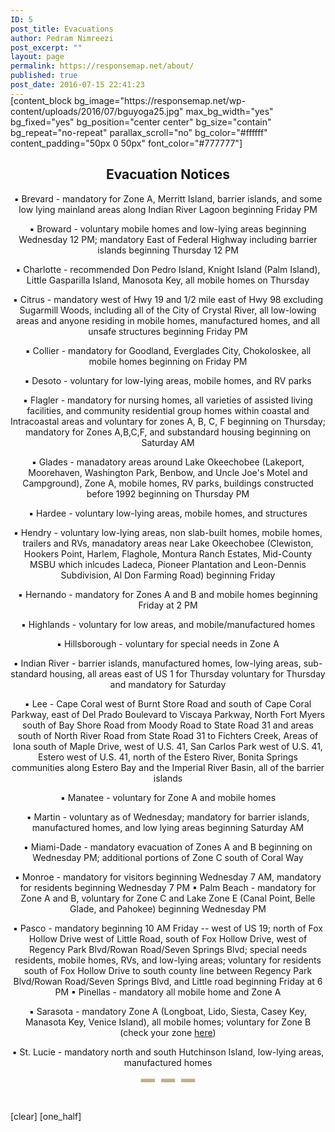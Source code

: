 ```yaml
---
ID: 5
post_title: Evacuations
author: Pedram Nimreezi
post_excerpt: ""
layout: page
permalink: https://responsemap.net/about/
published: true
post_date: 2016-07-15 22:41:23
---
```

<div style="margin-top: -20px;"></div>
[content_block bg_image="https://responsemap.net/wp-content/uploads/2016/07/bguyoga25.jpg" max_bg_width="yes" bg_fixed="yes" bg_position="center center" bg_size="contain" bg_repeat="no-repeat" parallax_scroll="no" bg_color="#ffffff" content_padding="50px 0 50px" font_color="#777777"]
<div style="text-align: center;">
<h2 class="h2">Evacuation Notices</h2>
▪ Brevard - mandatory for Zone A, Merritt Island, barrier islands, and some low lying mainland areas along Indian River Lagoon beginning Friday PM

▪ Broward - voluntary mobile homes and low-lying areas beginning Wednesday 12 PM; mandatory East of Federal Highway including barrier islands beginning Thursday 12 PM

▪ Charlotte - recommended Don Pedro Island, Knight Island (Palm Island), Little Gasparilla Island, Manosota Key, all mobile homes on Thursday

▪ Citrus - mandatory west of Hwy 19 and 1/2 mile east of Hwy 98 excluding Sugarmill Woods, including all of the City of Crystal River, all low-lowing areas and anyone residing in mobile homes, manufactured homes, and all unsafe structures beginning Friday PM

▪ Collier - mandatory for Goodland, Everglades City, Chokoloskee, all mobile homes beginning on Friday PM

▪ Desoto - voluntary for low-lying areas, mobile homes, and RV parks

▪ Flagler - mandatory for nursing homes, all varieties of assisted living facilities, and community residential group homes within coastal and Intracoastal areas and voluntary for zones A, B, C, F beginning on Thursday; mandatory for Zones A,B,C,F, and substandard housing beginning on Saturday AM

▪ Glades - manadatory areas around Lake Okeechobee (Lakeport, Moorehaven, Washington Park, Benbow, and Uncle Joe's Motel and Campground), Zone A, mobile homes, RV parks, buildings constructed before 1992 beginning on Thursday PM

▪ Hardee - voluntary low-lying areas, mobile homes, and structures

▪ Hendry - voluntary low-lying areas, non slab-built homes, mobile homes, trailers and RVs, manadatory areas near Lake Okeechobee (Clewiston, Hookers Point, Harlem, Flaghole, Montura Ranch Estates, Mid-County MSBU which inlcudes Ladeca, Pioneer Plantation and Leon-Dennis Subdivision, Al Don Farming Road) beginning Friday

▪ Hernando - mandatory for Zones A and B and mobile homes beginning Friday at 2 PM

▪ Highlands - voluntary for low areas, and mobile/manufactured homes

▪ Hillsborough - voluntary for special needs in Zone A

▪ Indian River - barrier islands, manufactured homes, low-lying areas, sub-standard housing, all areas east of US 1 for Thursday voluntary for Thursday and mandatory for Saturday

▪ Lee - Cape Coral west of Burnt Store Road and south of Cape Coral Parkway, east of Del Prado Boulevard to Viscaya Parkway, North Fort Myers south of Bay Shore Road from Moody Road to State Road 31 and areas south of North River Road from State Road 31 to Fichters Creek, Areas of Iona south of Maple Drive, west of U.S. 41, San Carlos Park west of U.S. 41, Estero west of U.S. 41, north of the Estero River, Bonita Springs communities along Estero Bay and the Imperial River Basin, all of the barrier islands

▪ Manatee - voluntary for Zone A and mobile homes

▪ Martin - voluntary as of Wednesday; mandatory for barrier islands, manufactured homes, and low lying areas beginning Saturday AM

▪ Miami-Dade - mandatory evacuation of Zones A and B beginning on Wednesday PM; additional portions of Zone C south of Coral Way

▪ Monroe - mandatory for visitors beginning Wednesday 7 AM, mandatory for residents beginning Wednesday 7 PM ▪ Palm Beach - mandatory for Zone A and B, voluntary for Zone C and Lake Zone E (Canal Point, Belle Glade, and Pahokee) beginning Wednesday PM

▪ Pasco - mandatory beginning 10 AM Friday -- west of US 19; north of Fox Hollow Drive west of Little Road, south of Fox Hollow Drive, west of Regency Park Blvd/Rowan Road/Seven Springs Blvd; special needs residents, mobile homes, RVs, and low-lying areas; voluntary for residents south of Fox Hollow Drive to south county line between Regency Park Blvd/Rowan Road/Seven Springs Blvd, and Little road beginning Friday at 6 PM ▪ Pinellas - mandatory all mobile home and Zone A

▪ Sarasota - mandatory Zone A (Longboat, Lido, Siesta, Casey Key, Manasota Key, Venice Island), all mobile homes; voluntary for Zone B (check your zone <a href="https://ags2.scgov.net/knowyourzone/">here</a>)

▪ St. Lucie - mandatory north and south Hutchinson Island, low-lying areas, manufactured homes
<div style="margin: -40px 0 10px;"><span style="font-size: 70px; color: #c2b08a;">---</span></div>
</div>
[clear]
[one_half]
<div></div>
<div style="margin-bottom: -40px;"></div>